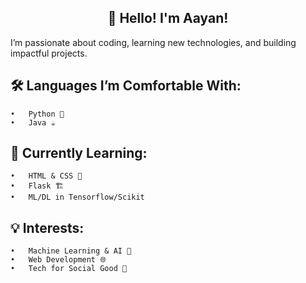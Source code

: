 <h2 align="center">👋 Hello! I'm Aayan! </h2>

I’m passionate about coding, learning new technologies, and building impactful projects.

## 🛠️ Languages I’m Comfortable With:
	•	Python 🐍
	•	Java ☕

## 🚀 Currently Learning:
	•	HTML & CSS 🎨
	•	Flask 🏗
	•	ML/DL in Tensorflow/Scikit

## 💡 Interests:
	•	Machine Learning & AI 🤖
	•	Web Development 🌐
	•	Tech for Social Good 💙


